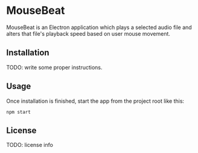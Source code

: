 # MouseBeat

MouseBeat is an Electron application which plays a selected audio file and alters that file's playback speed based on user mouse movement.

## Installation

TODO: write some proper instructions.

## Usage 
Once installation is finished, start the app from the project root like this:
```
npm start
```

## License

TODO: license info
